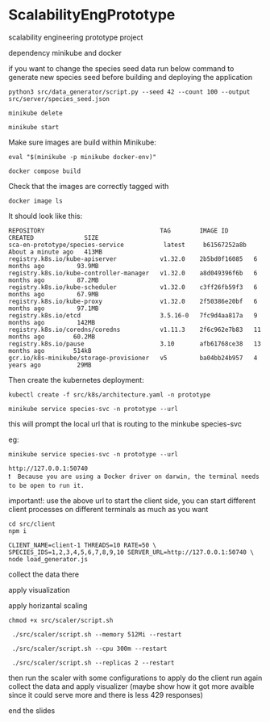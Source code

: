 # ScalabilityEngPrototype
scalability engineering prototype project

dependency
minikube and docker

if you want to change the species seed data run below command to generate new species seed before building and deploying the application

```shell
python3 src/data_generator/script.py --seed 42 --count 100 --output src/server/species_seed.json
```


```shell
minikube delete
```

```shell
minikube start
```

Make sure images are build within Minikube:

```shell
eval "$(minikube -p minikube docker-env)"
```

```shell
docker compose build
```

Check that the images are correctly tagged with
```shell
docker image ls
```

It should look like this:
```
REPOSITORY                                TAG        IMAGE ID       CREATED              SIZE
sca-en-prototype/species-service           latest     b61567252a8b   About a minute ago   413MB
registry.k8s.io/kube-apiserver            v1.32.0    2b5bd0f16085   6 months ago         93.9MB
registry.k8s.io/kube-controller-manager   v1.32.0    a8d049396f6b   6 months ago         87.2MB
registry.k8s.io/kube-scheduler            v1.32.0    c3ff26fb59f3   6 months ago         67.9MB
registry.k8s.io/kube-proxy                v1.32.0    2f50386e20bf   6 months ago         97.1MB
registry.k8s.io/etcd                      3.5.16-0   7fc9d4aa817a   9 months ago         142MB
registry.k8s.io/coredns/coredns           v1.11.3    2f6c962e7b83   11 months ago        60.2MB
registry.k8s.io/pause                     3.10       afb61768ce38   13 months ago        514kB
gcr.io/k8s-minikube/storage-provisioner   v5         ba04bb24b957   4 years ago          29MB
```

Then create the kubernetes deployment:

```shell
kubectl create -f src/k8s/architecture.yaml -n prototype
```

```shell
minikube service species-svc -n prototype --url
```

this will prompt the local url that is routing to the minkube species-svc

eg:
```shell
minikube service species-svc -n prototype --url

http://127.0.0.1:50740
❗  Because you are using a Docker driver on darwin, the terminal needs to be open to run it.

```

important!: use the above url to start the client side,
you can start different client processes on different terminals as much as you want

```shell
cd src/client
npm i

CLIENT_NAME=client-1 THREADS=10 RATE=50 \
SPECIES_IDS=1,2,3,4,5,6,7,8,9,10 SERVER_URL=http://127.0.0.1:50740 \
node load_generator.js
```

collect the data there

apply visualization

apply horizantal scaling

```shell
chmod +x src/scaler/script.sh
```

```shell
 ./src/scaler/script.sh --memory 512Mi --restart
```

```shell
 ./src/scaler/script.sh --cpu 300m --restart
```


```shell
 ./src/scaler/script.sh --replicas 2 --restart
```



then run the scaler with some configurations to apply
do the client run again  collect the data and apply visualizer
(maybe show how it got more avaible since it could serve more and there is less 429 responses)

end the slides





